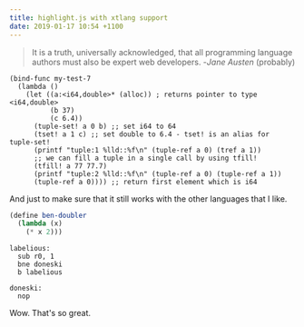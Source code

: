 ```yaml
---
title: highlight.js with xtlang support
date: 2019-01-17 10:54 +1100
---
```


> It is a truth, universally acknowledged, that all programming language authors
> must also be expert web developers. -*Jane Austen* (probably)

```xtlang
(bind-func my-test-7
  (lambda ()
	(let ((a:<i64,double>* (alloc)) ; returns pointer to type <i64,double>
		  (b 37)
		  (c 6.4))
	  (tuple-set! a 0 b) ;; set i64 to 64
	  (tset! a 1 c) ;; set double to 6.4 - tset! is an alias for tuple-set!
	  (printf "tuple:1 %lld::%f\n" (tuple-ref a 0) (tref a 1))
	  ;; we can fill a tuple in a single call by using tfill!
	  (tfill! a 77 77.7)
	  (printf "tuple:2 %lld::%f\n" (tuple-ref a 0) (tuple-ref a 1))
	  (tuple-ref a 0)))) ;; return first element which is i64
```

And just to make sure that it still works with the other languages that I like.

```scheme
(define ben-doubler 
  (lambda (x)
    (* x 2)))
```

```armasm
labelious:
  sub r0, 1
  bne doneski
  b labelious

doneski:
  nop
```

Wow. That's so great.
